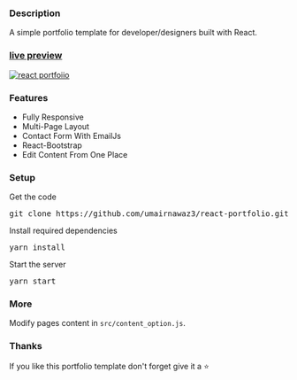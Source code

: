 ### Description

A simple portfolio template for developer/designers built with React. 

### [live preview](https://umairnawaz3.github.io/react-portfolio/)

[![react portfoiio](src/assets/images/react%20portfolio%20gif.gif)](https://umairnawaz3.github.io/react-portfolio/)

### Features

- Fully Responsive
- Multi-Page Layout
- Contact Form With EmailJs
- React-Bootstrap
- Edit Content From One Place

### Setup

Get the code

<pre>git clone https://github.com/umairnawaz3/react-portfolio.git</pre>
 
Install required dependencies

<pre>yarn install</pre>


Start the server

<pre>yarn start</pre>

### More

Modify pages content in  `src/content_option.js`.

### Thanks

If you like this portfolio template don't forget give it a ⭐ 
